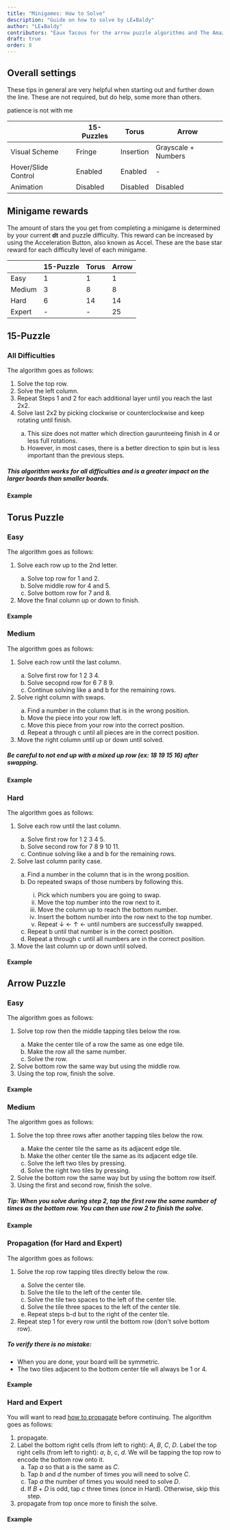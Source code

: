 ```yaml
---
title: "Minigames: How to Solve"
description: "Guide on how to solve by LE★Baldy"
author: "LE★Baldy"
contributors: "Eaux Tacous for the arrow puzzle algorithms and The Amazing Community"
draft: true
order: 8
---
```


## Overall settings

These tips in general are very helpful when starting out and further down the line. These are not required, but do help, some more than others.

patience is not with me

<table class="newwords">
    <thead>
        <tr>
            <th class="invisible"></th>
            <th>15-Puzzles</th>
            <th>Torus</th>
            <th>Arrow</th>
        </tr>
    </thead>
    <tbody>
        <tr>
            <td class="leftHeader">Visual Scheme</td>
            <td>Fringe</td>
            <td>Insertion</td>
            <td>Grayscale + Numbers</td>
        </tr>
        <tr>
            <td class="leftHeader">Hover/Slide Control</td>
            <td>Enabled</td>
            <td>Enabled</td>
            <td>-</td>
        </tr>
        <tr>
            <td class="leftHeader">Animation</td>
            <td>Disabled</td>
            <td>Disabled</td>
            <td>Disabled</td>
        </tr>
    </tbody>
</table>

## Minigame rewards

The amount of stars the you get from completing a minigame is determined by your current __dt__ and puzzle difficulty. This reward can be increased by using the Acceleration Button, also known as Accel. These are the base star reward for each difficulty level of each minigame.

<table class="newwords">
    <thead>
        <tr>
            <th class="invisible"></th>
            <th>15-Puzzle</th>
            <th>Torus</th>
            <th>Arrow</th>
        </tr>
    </thead>
    <tbody>
        <tr>
            <td class="leftHeader">Easy</td>
            <td>1</td>
            <td>1</td>
            <td>1</td>
        </tr>
        <tr>
            <td class="leftHeader">Medium</td>
            <td>3</td>
            <td>8</td>
            <td>8</td>
        </tr>
        <tr>
            <td class="leftHeader">Hard</td>
            <td>6</td>
            <td>14</td>
            <td>14</td>
        </tr>
        <tr>
            <td class="leftHeader">Expert</td>
            <td>-</td>
            <td>-</td>
            <td>25</td>
        </tr>
    </tbody>
</table>

## 15-Puzzle

### All Difficulties

The algorithm goes as follows:
<ol type="1">
  <li>Solve the top row.</li>
  <li>Solve the left column.</li>
  <li>Repeat Steps 1 and 2 for each additional layer until you reach the last 2x2.</li>
  <li>Solve last 2x2 by picking clockwise or counterclockwise and keep rotating until finish.</li>
  <ol type="a">
    <li>This size does not matter which direction gaurunteeing finish in 4 or less full rotations.</li>
    <li>However, in most cases, there is a better direction to spin but is less important than the previous steps.</li>
  </ol>
</ol>

##### This algorithm works for all difficulties and is a greater impact on the larger boards than smaller boards. 

#### Example

## Torus Puzzle

### Easy

The algorithm goes as follows:

<ol type="1">
  <li>Solve each row up to the 2nd letter.</li>
    <ol type="a">
      <li>Solve top row for 1 and 2.</li>
      <li>Solve middle row for 4 and 5.</li>
      <li>Solve bottom row for 7 and 8.</li>
    </ol>
  <li>Move the final column up or down to finish.</li>
</ol>

#### Example

### Medium

The algorithm goes as follows:

<ol type="1">
  <li>Solve each row until the last column.</li>
  <ol type="a">
    <li>Solve first row for 1 2 3 4.</li>
    <li>Solve secopnd row for 6 7 8 9.</li>
    <li>Continue solving like a and b for the remaining rows.</li>
  </ol>
  <li>Solve right column with swaps.</li>
  <ol type="a">
    <li>Find a number in the column that is in the wrong position.</li>
    <li>Move the piece into your row left.</li>
    <li>Move this piece from your row into the correct position.</li>
    <li>Repeat a through c until all pieces are in the correct position.</li>
  </ol>
  <li>Move the right column until up or down until solved.</li>
</ol>

##### Be careful to not end up with a mixed up row (ex: 18 19 15 16) after swapping.

#### Example

### Hard

The algorithm goes as follows:

<ol type="1">
  <li>Solve each row until the last column.</li>
  <ol type="a">
    <li>Solve first row for 1 2 3 4 5.</li>
    <li>Solve second row for 7 8 9 10 11.</li>
    <li>Continue solving like a and b for the remaining rows.</li>
  </ol>
  <li>Solve last column parity case.</li>
  <ol type="a">
    <li>Find a number in the column that is in the wrong position.</li>
    <li>Do repeated swaps of those numbers by following this.</li>
    <ol type="i">
      <li>Pick which numbers you are going to swap.</li>
      <li>Move the top number into the row next to it.</li>
      <li>Move the column up to reach the bottom number.</li>
      <li>Insert the bottom number into the row next to the top number.</li>
      <li>Repeat ↓ ← ↑ ← until numbers are successfully swapped.</li>
    </ol>
    <li>Repeat b until that number is in the correct position.</li>
    <li>Repeat a through c until all numbers are in the correct position.</li>
  </ol>
  <li>Move the last column up or down until solved.</li>
</ol>

#### Example

## Arrow Puzzle

### Easy

The algorithm goes as follows:
<ol type="one">
  <li>Solve top row then the middle tapping tiles below the row.</li>
  <ol type="a">
    <li>Make the center tile of a row the same as one edge tile.</li>
    <li>Make the row all the same number.</li>
    <li>Solve the row.</li>
  </ol>
  <li>Solve bottom row the same way but using the middle row.</li>
  <li>Using the top row, finish the solve.</li>
</ol>

#### Example



### Medium

The algorithm goes as follows:
<ol type="1">
  <li>Solve the top three rows after another tapping tiles below the row.</li>
  <ol type="a">
    <li>Make the center tile the same as its adjacent edge tile.</li>
    <li>Make the other center tile the same as its adjacent edge tile.</li>
    <li>Solve the left two tiles by pressing.</li>
    <li>Solve the right two tiles by pressing.</li>
  </ol>
  <li>Solve the bottom row the same way but by using the bottom row itself.</li>
  <li>Using the first and second row, finish the solve.</li>
</ol>

##### Tip: When you solve during step 2, tap the first row the same number of times as the bottom row. You can then use row 2 to finish the solve.

#### Example

### Propagation (for Hard and Expert)

The algorithm goes as follows:
<ol type="1">
  <li>Solve the rop row tapping tiles directly below the row.</li>
  <ol type="a">
    <li>Solve the center tile.</li>
    <li>Solve the tile to the left of the center tile.</li>
    <li>Solve the tile two spaces to the left of the center tile.</li>
    <li>Solve the tile three spaces to the left of the center tile.</li>
    <li>Repeat steps b-d but to the right of the center tile.</li>
  </ol>
  <li>Repeat step 1 for every row until the bottom row (don't solve bottom row).</li>
</ol>

##### To verify there is no mistake:
- When you are done, your board will be symmetric.
- The two tiles adjacent to the bottom center tile wll always be 1 or 4.

#### Example



### Hard and Expert

You will want to read [how to propagate](https://exponential-idle-guides.netlify.app/guides/minigames/#propagation-for-hard-and-expert) before continuing. The algorithm goes as follows:
<ol type="1">
  <li>propagate.</li>
  <li>Label the bottom right cells (from left to right): <em>A</em>, <em>B</em>, <em>C</em>, <em>D</em>. Label the top right cells (from left to right): <em>a</em>, <em>b</em>, <em>c</em>, <em>d</em>. We will be tapping the top row to encode the bottom row onto it.
  <ol type="a">
    <li>Tap <em>a</em> so that a is the same as <em>C</em>.</li>
    <li>Tap <em>b</em> and <em>d</em> the number of times you will need to solve <em>C</em>.</li>
    <li>Tap <em>a</em> the number of times you would need to solve <em>D</em>.</li>
    <li>If <em>B</em> + <em>D</em> is odd, tap <em>c</em> three times (once in Hard). Otherwise, skip this step.</li>
  </ol>
  <li>propagate from top once more to finish the solve.</li>
</ol>

#### Example
